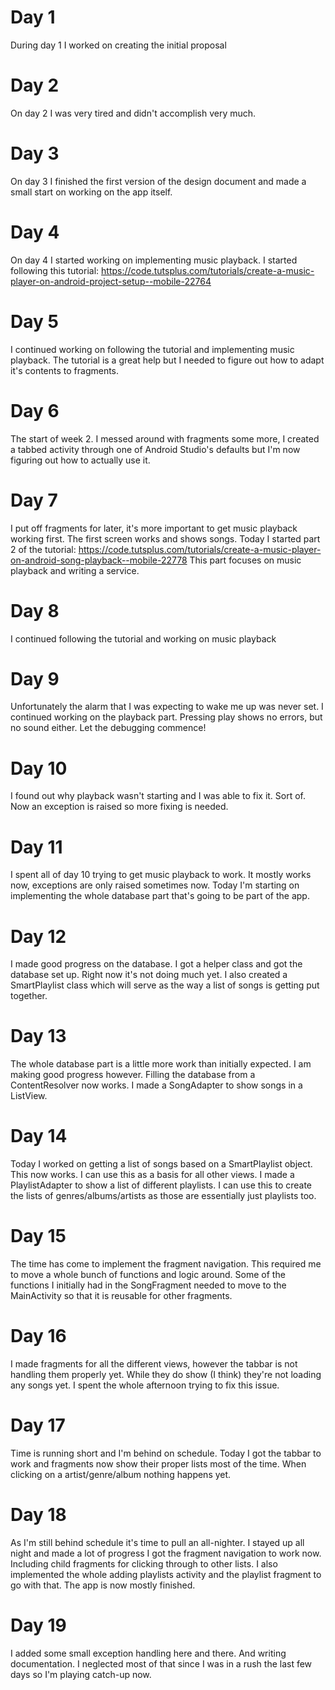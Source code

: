# Day 1
During day 1 I worked on creating the initial proposal

# Day 2
On day 2 I was very tired and didn't accomplish very much.

# Day 3
On day 3 I finished the first version of the design document and made a small
start on working on the app itself.

# Day 4
On day 4 I started working on implementing music playback. I started following
this tutorial: https://code.tutsplus.com/tutorials/create-a-music-player-on-android-project-setup--mobile-22764

# Day 5
I continued working on following the tutorial and implementing music playback.
The tutorial is a great help but I needed to figure out how to adapt it's contents
to fragments.

# Day 6
The start of week 2. I messed around with fragments some more, I created a tabbed activity
through one of Android Studio's defaults but I'm now figuring out how to actually use it.

# Day 7
I put off fragments for later, it's more important to get music playback working first.
The first screen works and shows songs. Today I started part 2 of the tutorial: https://code.tutsplus.com/tutorials/create-a-music-player-on-android-song-playback--mobile-22778
This part focuses on music playback and writing a service.

# Day 8
I continued following the tutorial and working on music playback

# Day 9 
Unfortunately the alarm that I was expecting to wake me up was never set.
I continued working on the playback part. Pressing play shows no errors, but no sound either.
Let the debugging commence!

# Day 10
I found out why playback wasn't starting and I was able to fix it. Sort of. Now an exception is raised
so more fixing is needed. 

# Day 11
I spent all of day 10 trying to get music playback to work. It mostly works now, exceptions are only
raised sometimes now. Today I'm starting on implementing the whole database part that's going to be
part of the app.

# Day 12
I made good progress on the database. I got a helper class and got the database set up. Right now
it's not doing much yet. I also created a SmartPlaylist class which will serve as the way a list of
songs is getting put together.

# Day 13
The whole database part is a little more work than initially expected. I am making good progress however.
Filling the database from a ContentResolver now works. I made a SongAdapter to show songs in a ListView.

# Day 14
Today I worked on getting a list of songs based on a SmartPlaylist object. This now works. I can use
this as a basis for all other views. I made a PlaylistAdapter to show a list of different playlists.
I can use this to create the lists of genres/albums/artists as those are essentially just playlists too.

# Day 15
The time has come to implement the fragment navigation. This required me to move a whole bunch of functions
and logic around. Some of the functions I initially had in the SongFragment needed to move to the MainActivity
so that it is reusable for other fragments.

# Day 16
I made fragments for all the different views, however the tabbar is not handling them properly yet.
While they do show (I think) they're not loading any songs yet. I spent the whole afternoon trying
to fix this issue.

# Day 17
Time is running short and I'm behind on schedule. Today I got the tabbar to work and fragments now
show their proper lists most of the time. When clicking on a artist/genre/album nothing happens yet.

# Day 18
As I'm still behind schedule it's time to pull an all-nighter. I stayed up all night and made a lot of progress
I got the fragment navigation to work now. Including child fragments for clicking through to other lists.
I also implemented the whole adding playlists activity and the playlist fragment to go with that. The app is
now mostly finished.

# Day 19
I added some small exception handling here and there. And writing documentation. I neglected most of that
since I was in a rush the last few days so I'm playing catch-up now.